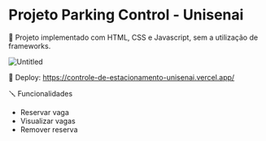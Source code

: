 # Projeto Parking Control - Unisenai

🚩 Projeto implementado com HTML, CSS e Javascript, sem a utilização de frameworks.

![Untitled](https://github.com/SidneyESSJr/controle-de-estacionamento-UNISENAI/assets/52473242/838292e9-f50c-4143-8fab-b54488b5b482)

🚀 Deploy: https://controle-de-estacionamento-unisenai.vercel.app/

🪛 Funcionalidades

- Reservar vaga
- Visualizar vagas
- Remover reserva

